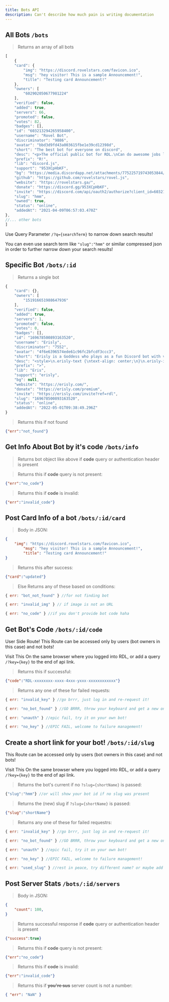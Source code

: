 ```yaml
---
title: Bots API
description: Can't describe how much pain is writing documentation
---
```


## All Bots `/bots`

> Returns an array of all bots

```js
[
    {
    "card": {
        "img": "https://discord.rovelstars.com/favicon.ico",
        "msg": "hey visitor! This is a sample Announcement!",
        "title": "Testing card Announcement!"
    },
    "owners": [
        "602902050677981224"
    ],
    "verified": false,
    "added": true,
    "servers": 66,
    "promoted": false,
    "votes": 82,
    "badges": [],
    "id": "603213294265958400",
    "username": "Rovel Bot",
    "discriminator": "9886",
    "avatar": "bbd3d9fd43a003615fbe1e39cd12398d",
    "short": "The best bot for everyone on discord",
    "desc": "<p>The official public bot for RDL.\nCan do awesome jobs like adding your server on RDL (you&#39;re on the RDL website).</p>\n<p>Check all the cool commands by typing <code>R!help</code></p>\n",
    "prefix": "R!",
    "lib": "discord.js",
    "support": "953XCpHbKF",
    "bg": "https://media.discordapp.net/attachments/775225719743053844/865613582431813662/0bb6dqsiab451.gif",
    "github": "https://github.com/rovelstars/rovel.js",
    "website": "https://rovelstars.ga/",
    "donate": "https://discord.gg/953XCpHbKF",
    "invite": "https://discord.com/api/oauth2/authorize?client_id=603213294265958400&permissions=278100045030&scope=bot",
    "slug": "hmm",
    "owned": true,
    "status": "online",
    "addedAt": "2021-04-09T06:57:03.470Z"
},
//... other bots
]
```

Use Query Parameter `/?q={searchTerm}` to narrow down search results!

You can even use search term like `"slug":"hmm"` or similar compressed json in order to further narrow down your search results!

## Specific Bot `/bots/:id`

> Returns a single bot

```js
{
    "card": {},
    "owners": [
        "151916651988647936"
    ],
    "verified": false,
    "added": true,
    "servers": 1,
    "promoted": false,
    "votes": 0,
    "badges": [],
    "id": "169678500893163520",
    "username": "Erisly",
    "discriminator": "7552",
    "avatar": "4f6e6396574ede61c96fc2bfcdf3ccc3",
    "short": "Erisly is a Goddess who plays as a fun Discord bot with various features such as cleverbot, a global economy, NSFW commands, meme generators, custo...",
    "desc": "<style>\n.erisly-text {\ntext-align: center;\n}\n.erisly-img {\nfloat: left;\nmax-width: 20vw !important;\nmargin: 24px;\n}\n</style>\n\n<h1 class=\"erisly-text\"><a href=\"https://erisly.com\">Click me to visit my full website!</a></h1>\n\n<img class=\"erisly-img\" alt=\"Erisly Banner Image\" src=\"https://erisly.com/assets/img/erisly/birthday6/FullT.png\" />\n\n<div class=\"erisly-text\">\nHiya! My name is Erisly, your friendly neighbourhood Goddess! I use my powers and talents to play as a \"Discord Bot\", where I provide you some quality features and commands for your Discord Server! My commands include NSFW commands, a global economy and idle game, cleverbot, various Discord lookup commands for members, invites and servers, lookup commands for Minecraft, Overwatch and the largest game database RAWG, GIF searching, various meme generators, <b>and so much more!</b> I also know multiple languages, support customizable prefixes for every server, and don't lock any commands or features behind upvotes or donations!\n\n<ul>\n<li><strong>Global Economy + Idle Game</strong>: Collect coins, hire employees, construct floors in your tower to build your empire! Compete with over 50,000 other players across Discord!</li>\n<li><strong>Cleverbot</strong>: Talk to Erisly and have fun conversations with her!</li>\n<li><strong>NSFW Commands</strong>: Use the &quot;>booru&quot; command to search for anime, hentai, ecchi and porn from the most popular NSFW and SFW boorus including Rule34, Gelbooru, Realbooru and more! <strong>NSFW commands can only be used in channels marked as NSFW.</strong></li>\n<li><strong>Game Lookup</strong>: Search up users and servers on Minecraft, and also full user stats for Overwatch. Plus, search the largest game database for any game, thanks to RAWG.</li>\n<li><strong>Random Commands</strong>: Random cats, dogs and bird pictures, password generators, Chuck Norris facts, Garfield and XKCD comics, and more!</li>\n<li><strong>Weather Commands</strong>: Search the current weather, 5 day and 24 hour forecast!</li>\n<li><strong>Image/Meme Generators</strong>: My meme generator commands provide over 100 meme templates to choose from!</li>\n</ul>\n<h3><b>And so much more!</b></h3>\n</div>\n<br />\n<h1 class=\"erisly-text\"><a href=\"https://erisly.com/invite\">So what are you waiting for? Invite me to your server today!</a></h1>",
    "prefix": ">",
    "lib": "Eris",
    "support": "erisly",
    "bg": null,
    "website": "https://erisly.com/",
    "donate": "https://erisly.com/premium",
    "invite": "https://erisly.com/invite?ref=rdl",
    "slug": "169678500893163520",
    "status": "online",
    "addedAt": "2022-05-01T09:38:49.296Z"
}
```

> Returns this if not found

```json
{"err":"not_found"}
```

## Get Info About Bot by it's code `/bots/info`

> Returns bot object like above if **code** query or authentication header is present

> Returns this if **code** query is not present:

```json
{"err":"no_code"}
```

> Returns this if **code** is invalid:

```json
{"err":"invalid_code"}
```

## Post Card Info of a bot `/bots/:id/card`

> Body in JSON:

```json
{
    "img": "https://discord.rovelstars.com/favicon.ico",
        "msg": "hey visitor! This is a sample Announcement!",
        "title": "Testing card Announcement!"
}
```

> Returns this after success:

```json
{"card":"updated"}
```

> Else Returns any of these based on conditions:

```js
{ err: "bot_not_found" } //for not finding bot

{ err: "invalid_img" } // if image is not an URL

{ err: "no_code" } //if you don't provide bot code haha
```

## Get Bot's Code `/bots/:id/code`

User Side Route!
This Route can be accessed only by users (bot owners in this case) and not bots!

Visit This On the same browser where you logged into RDL, or add a query `/?key={key}` to the end of api link.

> Returns this if successful:

```json
{"code":"RDL-xxxxxxxx-xxxx-4xxx-yxxx-xxxxxxxxxxxx"}
```

> Returns any one of these for failed requests:

```js
{ err: "invalid_key" } //go brrr, just log in and re-request it!

{ err: "no_bot_found" } //GO BRRR, throw your keyboard and get a new one!

{ err: "unauth" } //epic fail, try it on your own bot!

{ err: "no_key" } //EPIC FAIL, welcome to failure management!
```

## Create a short link for your bot! `/bots/:id/slug`

This Route can be accessed only by users (bot owners in this case) and not bots!

Visit This On the same browser where you logged into RDL, or add a query `/?key={key}` to the end of api link.

> Returns the bot's current if no `?slug={shortName}` is passed:

```js
{"slug":"hmm"} //or will show your bot id if no slug was present
```

> Returns the (new) slug if `?slug={shortName}` is passed:

```json
{"slug":"shortName"}
```

> Returns any one of these for failed requestrs:

```js
{ err: "invalid_key" } //go brrr, just log in and re-request it!

{ err: "no_bot_found" } //GO BRRR, throw your keyboard and get a new one!

{ err: "unauth" } //epic fail, try it on your own bot!

{ err: "no_key" } //EPIC FAIL, welcome to failure management!

{ err: "used_slug" } //rest in peace, try different name? or maybe add "bot" to the end of slug that you tried
```

## Post Server Stats `/bots/:id/servers`

> Body in JSON:

```json
{
    "count": 100,
}
```

> Returns successful response if **code** query or authentication header is present

```json
{"success":true}
```

> Returns this if **code** query is not present:

```json
{"err":"no_code"}
```

> Returns this if **code** is invalid:

```json
{"err":"invalid_code"}
```

> Returns this if ~~**you're sus**~~ server count is not a number:

```json
{ "err": "NaN" }
```
